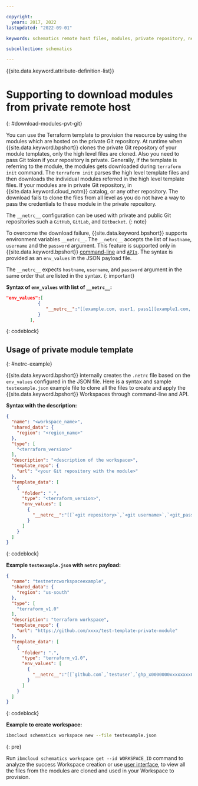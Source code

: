 ```yaml
---

copyright:
  years: 2017, 2022
lastupdated: "2022-09-01"

keywords: schematics remote host files, modules, private repository, netrc, terraform runtime process

subcollection: schematics

---
```


{{site.data.keyword.attribute-definition-list}}

# Supporting to download modules from private remote host
{: #download-modules-pvt-git}

You can use the Terraform template to provision the resource by using the modules which are hosted on the private Git repository. At runtime when {{site.data.keyword.bpshort}} clones the private Git repository of your module templates, only the high level files are cloned. Also you need to pass Git token if your repository is private. Generally, if the template is referring to the module, the modules gets downloaded during `terraform init` command.  The `terraform init` parses the high level template files and then downloads the individual modules referred in the high level template files. If your modules are in private Git repository, in {{site.data.keyword.cloud_notm}} catalog, or any other repository. The download fails to clone the files from all level as you do not have a way to pass the credentials to these module in the private repository.

The `__netrc__` configuration can be used with private and public Git repositories such a `GitHub`, `GitLab`, and `Bitbucket`.
{: note}

To overcome the download failure, {{site.data.keyword.bpshort}} supports environment variables `__netrc__`. The `__netrc__` accepts the list of `hostname`, `username` and the `password` argument. This feature is supported only in {{site.data.keyword.bpshort}} [command-line](/docs/schematics?topic=schematics-schematics-cli-reference#schematics-workspace-new) and [`APIs`](/apidocs/schematics/schematics#create-workspace). The syntax is provided as an `env_values` in the JSON payload file.

The `__netrc__` expects `hostname`, `username`, and `password` argument in the same order that are listed in the syntax. 
{: important}

**Syntax of `env_values` with list of `__netrc__`:**

```json
"env_values":[
            {
               "__netrc__":"[[example.com, user1, pass1][example1.com, user2 , pass2]]"
            }
         ],
```
{: codeblock}


## Usage of private module template
{: #netrc-example}

{{site.data.keyword.bpshort}} internally creates the `.netrc` file based on the `env_values` configured in the JSON file. Here is a syntax and sample `testexample.json` example file to clone all the files to create and apply the {{site.data.keyword.bpshort}} Workspaces through command-line and API.

**Syntax with the description:**

```json
{
  "name": "<workspace_name>",
  "shared_data": {
    "region": "<region_name>"
  },
  "type": [
    "<terraform_version>"
  ],
  "description": "<description of the workspace>",
  "template_repo": {
    "url": "<your Git repository with the module>"
  },
  "template_data": [
    {
      "folder": ".",
      "type": "<terraform_version>",
      "env_values": [
        {
          "__netrc__":"[[`<git repository>`,`<git username>`,`<git_password>`]]"
        }
      ]
    }
  ]
}
```
{: codeblock}

**Example `testexample.json` with `netrc` payload:**

```json
{
  "name": "testnetrcworkspaceexample",
  "shared_data": {
    "region": "us-south"
  },
  "type": [
    "terraform_v1.0"
  ],
  "description": "terraform workspace",
  "template_repo": {
    "url": "https://github.com/xxxx/test-template-private-module"
  },
  "template_data": [
    {
      "folder": ".",
      "type": "terraform_v1.0",
      "env_values": [
        {
          "__netrc__":"[[`github.com`,`testuser`,`ghp_x0000000xxxxxxxx000000efZxxxxxxxV`]]"
        }
      ]
    }
  ]
}
```
{: codeblock}

**Example to create workspace:**
```sh
ibmcloud schematics workspace new --file testexample.json
```
{: pre}

Run `ibmcloud schematics workspace get --id WORKSPACE_ID` command to analyze the success Workspace creation or use [user interface](https://cloud.ibm.com/schematics), to view all the files from the modules are cloned and used in your Workspace to provision.

